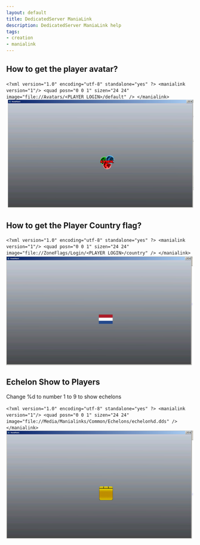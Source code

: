```yaml
---
layout: default
title: DedicatedServer ManiaLink
description: DedicatedServer ManiaLink help
tags:
- creation
- manialink
---
```


## How to get the player avatar?

`<?xml version="1.0" encoding="utf-8" standalone="yes" ?>
<manialink version="1"/>
<quad posn="0 0 1" sizen="24 24" image="file://Avatars/<PLAYER LOGIN>/default" />
</manialink>`
![PlayerAvatar](./img/player_avatar.jpg)

## How to get the Player Country flag?

`<?xml version="1.0" encoding="utf-8" standalone="yes" ?>
<manialink version="1"/>
<quad posn="0 0 1" sizen="24 24" image="file://ZoneFlags/Login/<PLAYER LOGIN>/country" />
</manialink>`
![PlayerCountry](./img/player_country.jpg)

## Echelon Show to Players

Change %d to number 1 to 9 to show echelons

`<?xml version="1.0" encoding="utf-8" standalone="yes" ?>
<manialink version="1"/>
<quad posn="0 0 1" sizen="24 24" image="file://Media/Manialinks/Common/Echelons/echelon%d.dds" />
</manialink>`
![PlayerEchelon](./img/player_echelon.jpg)
